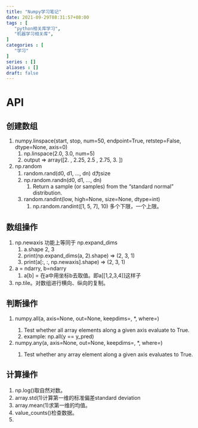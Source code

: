 ```yaml
---
title: "Numpy学习笔记"
date: 2021-09-29T08:31:57+08:00
tags : [
   "python相关库学习",
   "机器学习相关库",
]
categories : [
   "学习"
]
series : []
aliases : []
draft: false
---
```


# API

## 创建数组

1. numpy.linspace(start, stop, num=50, endpoint=True, retstep=False, dtype=None, axis=0)
   1. np.linspace(2.0, 3.0, num=5)
   2. output => array([2.  , 2.25, 2.5 , 2.75, 3.  ])
2. np.random
   1. random.rand(d0, d1, ..., dn)  d为size
   2. np.random.randn(d0, d1, ..., dn)
      1. Return a sample (or samples) from the “standard normal” distribution.
   3. random.randint(low, high=None, size=None, dtype=int)
      1. np.random.randint([1, 5, 7], 10)  多个下限，一个上限。

## 数组操作

1. np.newaxis 功能上等同于 np.expand_dims
   1. a.shape 2, 3
   2. print(np.expand_dims(a, 2).shape) => (2, 3, 1)
   3. print(a[:, :, np.newaxis].shape) => (2, 3, 1)
2. a = ndarry, b=ndarry
   1. a[b] = 在a中用坐标b去取值。即a[[1,2,3,4]]这样子
3. np.tile。对数组进行横向、纵向的复制。

## 判断操作

1. numpy.all(a, axis=None, out=None, keepdims=<no value>, *, where=<no value>)
   1. Test whether all array elements along a given axis evaluate to True.
   2. example: np.all(y == y_pred)
2. numpy.any(a, axis=None, out=None, keepdims=<no value>, *, where=<no value>)
   1. Test whether any array element along a given axis evaluates to True.


## 计算操作
1. np.log()取自然对数。
2. array.std(1)计算第一维的标准偏差standard deviation
3. array.mean(1)求第一维的均值。
4. value_counts()检查数据。
5. 